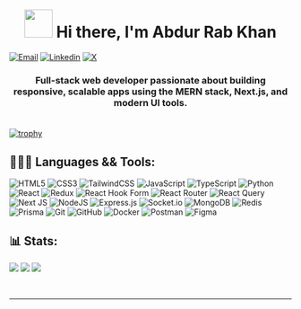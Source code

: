 <h1 align="center">
  <img src="https://em-content.zobj.net/source/microsoft-teams/337/waving-hand_1f44b.png" height="50px"/> Hi there, I'm Abdur Rab Khan
</h1>

[![Email](https://img.shields.io/badge/Email-D14836?logo=gmail&logoColor=white)](mailto:abdurrabkhan3263@gmail.com)
[![Linkedin](https://img.shields.io/badge/LinkedIn-%230077B5.svg?logo=linkedin&logoColor=white)](https://www.linkedin.com/in/abdur-rab-khan-188a672a7/)
[![X](https://img.shields.io/badge/X-black.svg?logo=X&logoColor=white)](https://x.com/786Abdurrabkhan)


<h3 align="center">
Full-stack web developer passionate about building responsive, scalable apps using the MERN stack, Next.js, and modern UI tools.
</br>
</br>
</h3>



[![trophy](https://github-profile-trophy.vercel.app/?username=ryo-ma&theme=tokyonight)](https://github.com/ryo-ma/github-profile-trophy)

## 🧑🏻‍💻 Languages && Tools:
![HTML5](https://img.shields.io/badge/html5-%23E34F26.svg?style=for-the-badge&logo=html5&logoColor=white) ![CSS3](https://img.shields.io/badge/css3-%231572B6.svg?style=for-the-badge&logo=css3&logoColor=white)
![TailwindCSS](https://img.shields.io/badge/tailwindcss-%2338B2AC.svg?style=for-the-badge&logo=tailwind-css&logoColor=white) ![JavaScript](https://img.shields.io/badge/javascript-%23323330.svg?style=for-the-badge&logo=javascript&logoColor=%23F7DF1E) 
![TypeScript](https://img.shields.io/badge/typescript-%23007ACC.svg?style=for-the-badge&logo=typescript&logoColor=white) 
![Python](https://img.shields.io/badge/python-3670A0?style=for-the-badge&logo=python&logoColor=ffdd54) <!--![Go](https://img.shields.io/badge/go-%2300ADD8.svg?style=for-the-badge&logo=go&logoColor=white) -->
![React](https://img.shields.io/badge/react-%2320232a.svg?style=for-the-badge&logo=react&logoColor=%2361DAFB)
![Redux](https://img.shields.io/badge/redux-%23593d88.svg?style=for-the-badge&logo=redux&logoColor=white) 
![React Hook Form](https://img.shields.io/badge/React%20Hook%20Form-%23EC5990.svg?style=for-the-badge&logo=reacthookform&logoColor=white) 
![React Router](https://img.shields.io/badge/React_Router-CA4245?style=for-the-badge&logo=react-router&logoColor=white) 
![React Query](https://img.shields.io/badge/-React%20Query-FF4154?style=for-the-badge&logo=react%20query&logoColor=white) 
![Next JS](https://img.shields.io/badge/Next-black?style=for-the-badge&logo=next.js&logoColor=white)
![NodeJS](https://img.shields.io/badge/node.js-6DA55F?style=for-the-badge&logo=node.js&logoColor=white) 
![Express.js](https://img.shields.io/badge/express.js-%23404d59.svg?style=for-the-badge&logo=express&logoColor=%2361DAFB)<!--![FastAPI](https://img.shields.io/badge/FastAPI-005571?style=for-the-badge&logo=fastapi) --> ![Socket.io](https://img.shields.io/badge/Socket.io-black?style=for-the-badge&logo=socket.io&badgeColor=010101) <!--![AWS](https://img.shields.io/badge/AWS-%23FF9900.svg?style=for-the-badge&logo=amazon-aws&logoColor=white) ![Cloudflare](https://img.shields.io/badge/Cloudflare-F38020?style=for-the-badge&logo=Cloudflare&logoColor=white) ![Nginx](https://img.shields.io/badge/nginx-%23009639.svg?style=for-the-badge&logo=nginx&logoColor=white)-->
![MongoDB](https://img.shields.io/badge/MongoDB-%234ea94b.svg?style=for-the-badge&logo=mongodb&logoColor=white) <!--![Postgres](https://img.shields.io/badge/postgres-%23316192.svg?style=for-the-badge&logo=postgresql&logoColor=white) -->
![Redis](https://img.shields.io/badge/redis-%23DD0031.svg?style=for-the-badge&logo=redis&logoColor=white) ![Prisma](https://img.shields.io/badge/Prisma-3982CE?style=for-the-badge&logo=Prisma&logoColor=white)  ![Git](https://img.shields.io/badge/git-%23F05033.svg?style=for-the-badge&logo=git&logoColor=white) ![GitHub](https://img.shields.io/badge/github-%23121011.svg?style=for-the-badge&logo=github&logoColor=white) ![Docker](https://img.shields.io/badge/docker-%230db7ed.svg?style=for-the-badge&logo=docker&logoColor=white) <!--![Kubernetes](https://img.shields.io/badge/kubernetes-%23326ce5.svg?style=for-the-badge&logo=kubernetes&logoColor=white) --> ![Postman](https://img.shields.io/badge/Postman-FF6C37?style=for-the-badge&logo=postman&logoColor=white)
![Figma](https://img.shields.io/badge/figma-%23F24E1E.svg?style=for-the-badge&logo=figma&logoColor=white)


## 📊 Stats:
![](https://github-readme-stats.vercel.app/api?username=abdurrab-khan&theme=cobalt2&hide_border=false&include_all_commits=false&count_private=false)
![](https://nirzak-streak-stats.vercel.app/?user=abdurrab-khan&theme=cobalt2&hide_border=false)
![](https://github-readme-stats.vercel.app/api/top-langs/?username=abdurrab-khan&theme=cobalt2&hide_border=false&include_all_commits=false&count_private=false&layout=compact)

</br>

---
